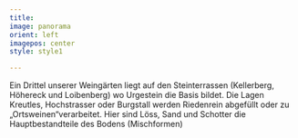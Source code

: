 ```yaml
---
title: 
image: panorama
orient: left
imagepos: center
style: style1

---
```

Ein Drittel unserer Weingärten liegt auf den Steinterrassen (Kellerberg, Höhereck
und Loibenberg) wo Urgestein die Basis bildet. Die Lagen Kreutles, Hochstrasser
oder Burgstall werden Riedenrein abgefüllt oder zu „Ortsweinen“verarbeitet. Hier
sind Löss, Sand und Schotter die Hauptbestandteile des Bodens (Mischformen)